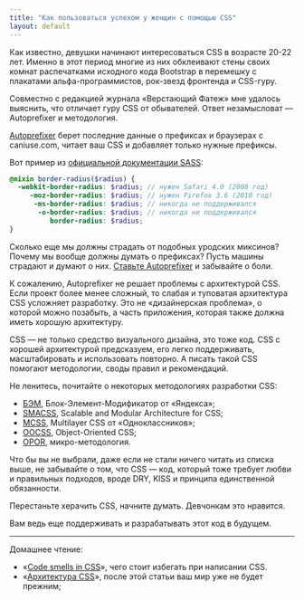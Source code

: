 ```yaml
---
title: "Как пользоваться успехом у женщин с помощью CSS"
layout: default
---
```


Как известно, девушки начинают интересоваться CSS в возрасте 20-22 лет. Именно в этот период многие из них обклеивают стены своих комнат распечатками исходного кода Bootstrap в перемешку с плакатами альфа-программистов, рок-звезд фронтенда и CSS-гуру.

Совместно с редакцией журнала «Верстающий Фатеж» мне удалось выяснить, что отличает гуру CSS от обывателей. Ответ незамысловат — Autoprefixer и методология.

[Autoprefixer](https://github.com/ai/autoprefixer) берет последние данные о префиксах и браузерах с caniuse.com, читает ваш CSS и добавляет только нужные префиксы.

Вот пример из [официальной документации SASS](http://sass-lang.com/guide#6):

```scss
@mixin border-radius($radius) {
  -webkit-border-radius: $radius; // нужен Safari 4.0 (2008 год)
     -moz-border-radius: $radius; // нужен Firefox 3.6 (2010 год)
      -ms-border-radius: $radius; // никогда не поддерживался
       -o-border-radius: $radius; // никогда не поддерживался
          border-radius: $radius;
}
```

Сколько еще мы должны страдать от подобных уродских миксинов? Почему мы вообще должны думать о префиксах? Пусть машины страдают и думают о них. [Ставьте Autoprefixer](https://github.com/ai/autoprefixer#usage) и забывайте о боли.

К сожалению, Autoprefixer не решает проблемы с архитектурой CSS.  Если проект более менее сложный, то слабая и туповатая архитектура CSS усложняет разработку. Это не «дизайнерская проблема», о которой можно позабыть, а часть приложения, которая также должна иметь хорошую архитектуру.

CSS — не только средство визуального дизайна, это тоже код. CSS с хорошей архитектурой предсказуем, его легко поддерживать, масштабировать и использовать повторно. А писать такой CSS помогают методологии, своды правил и рекомендаций.

Не ленитесь, почитайте о некоторых методологиях разработки CSS:

* [БЭМ](http://ru.bem.info/method/), Блок-Элемент-Модификатор от «Яндекса»;
* [SMACSS](http://smacss.com/), Scalable and Modular Architecture for CSS;
* [MCSS](http://operatino.github.io/MCSS/en/), Multilayer CSS от «Одноклассников»;
* [OOCSS](http://oocss.org/), Object-Oriented CSS;
* [OPOR](http://nano.sapegin.ru/all/opor-methodology), микро-методология.

Что бы вы не выбрали, даже если не стали ничего читать из списка выше, не забывайте о том, что CSS — код, который тоже требует любви и правильных подходов, вроде DRY, KISS и принципа единственной обязанности.

<div class="outstanding">
  Перестаньте херачить CSS, начните думать. Девчонкам это нравится.
</div>

Вам ведь еще поддерживать и разрабатывать этот код в будущем.

--------------------------------

Домашнее чтение:

* «[Code smells in CSS](http://csswizardry.com/2012/11/code-smells-in-css/)», чего стоит избегать при написании CSS.
* «[Архитектура CSS](http://web-standards.ru/articles/css-architecture/)», после этой статьи ваш мир уже не будет прежним;
